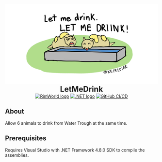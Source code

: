 <p align="center">
    <img src="https://github.com/KeirLoire/LetMeDrink/blob/master/About/Preview.png?raw=true" alt="LetMeDrink Preview"/><br>
    <b style="font-size:25px">LetMeDrink</b><br>
    <a href="https://store.steampowered.com/app/294100/RimWorld/"><img src="https://img.shields.io/badge/rimworld-1.5-b5651d?label=RimWorld&style=flat&logo=rimworld" alt="RimWorld logo"/></a>
    <a href="https://dotnet.microsoft.com/en-us/download/dotnet-framework/net48"><img src="https://img.shields.io/badge/dotnet-4.8.0-512bd4?label=.NET%20Framework&style=flat&logo=dotnet" alt=".NET logo"/></a>
    <a href="https://github.com/KeirLoire/LetMeDrink/commits/master"><img src="https://github.com/keirLoire/LetMeDrink/actions/workflows/ci.yml/badge.svg" alt="GitHub CI/CD"/></a>
</p>

## About

Allow 6 animals to drink from Water Trough at the same time.

## Prerequisites
Requires Visual Studio with .NET Framework 4.8.0 SDK to compile the assemblies.